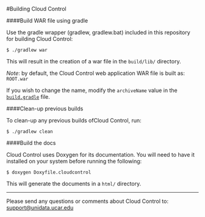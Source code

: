 #Building Cloud Control

####Build WAR file using gradle

Use the gradle wrapper (gradlew, gradlew.bat) included in this repository for building Cloud Control:
  
    $ ./gradlew war

This will result in the creation of a war file in the <code>build/lib/</code> directory. 

*Note*: by default, the Cloud Control web application WAR file is built as: <code>ROOT.war</code>

If you wish to change the name, modify the <code>archiveName</code> value in the  <code><a href="https://github.com/Unidata/cloudcontrol/blob/master/build.gradle">build.gradle</a></code> file.

####Clean-up previous builds

To clean-up any previous builds ofCloud Control, run:

    $ ./gradlew clean

####Build the docs

Cloud Control uses Doxygen for its documentation.  You will need to have it installed on your system before running the following:

    $ doxygen Doxyfile.cloudcontrol

This will generate the documents in a <code>html/</code> directory.


---



Please send any questions or comments about Cloud Control to: <a href="mailto:support@unidata.ucar.edu">support@unidata.ucar.edu</a>
